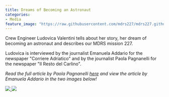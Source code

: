 ```yaml
---
title: Dreams of Becoming an Astronaut
categories:
- Media
feature_image: "https://raw.githubusercontent.com/mdrs227/mdrs227.github.io/master/bannerAstronaut.png"
---
```


Crew Engineer Ludovica Valentini tells about her story, her dream of becoming an astronaut and describes our MDRS mission 227.

<!-- more -->

Ludovica is interviewed by the journalist Emanuela Addario for the newspaper "Corriere Adriatico" and by the journalist Paola Pagnanelli for the newspaper "Il Resto del Carlino". 

_Read the full article by Paola Pagnanelli [here](https://www.ilrestodelcarlino.it/macerata/cronaca/astronauta-ludovica-valentini-1.4967721) and view the article by Emanuela Addario in the two images below!_

[![](https://raw.githubusercontent.com/mdrs227/mdrs227.github.io/master/20200208_1.png) ](https://raw.githubusercontent.com/mdrs227/mdrs227.github.io/master/20200208_1.png)
[![](https://raw.githubusercontent.com/mdrs227/mdrs227.github.io/master/20200208_2.png) ](https://raw.githubusercontent.com/mdrs227/mdrs227.github.io/master/20200208_2.png)

